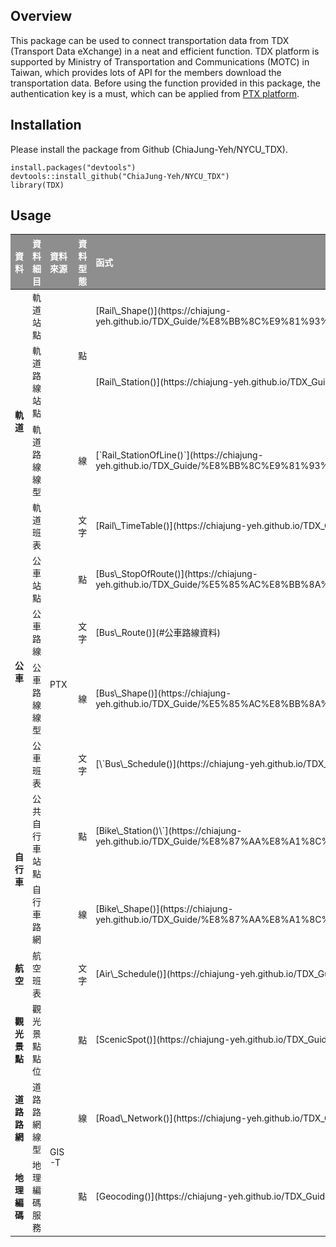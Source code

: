 ## Overview

This package can be used to connect transportation data from TDX
(Transport Data eXchange) in a neat and efficient function. TDX platform
is supported by Ministry of Transportation and Communications (MOTC) in
Taiwan, which provides lots of API for the members download the
transportation data. Before using the function provided in this package,
the authentication key is a must, which can be applied from [PTX
platform](https://ptx.transportdata.tw/PTX/Management/AccountApply).

## Installation

Please install the package from Github (ChiaJung-Yeh/NYCU\_TDX).

    install.packages("devtools")
    devtools::install_github("ChiaJung-Yeh/NYCU_TDX")
    library(TDX)

## Usage

<table class="table table-striped table-hover" style="font-size: 14px; margin-left: auto; margin-right: auto;">
<thead>
<tr>
<th style="text-align:left;font-weight: bold;color: white !important;background-color: #8E8E8E !important;">
資料
</th>
<th style="text-align:left;font-weight: bold;color: white !important;background-color: #8E8E8E !important;">
資料細目
</th>
<th style="text-align:left;font-weight: bold;color: white !important;background-color: #8E8E8E !important;">
資料來源
</th>
<th style="text-align:left;font-weight: bold;color: white !important;background-color: #8E8E8E !important;">
資料型態
</th>
<th style="text-align:left;font-weight: bold;color: white !important;background-color: #8E8E8E !important;">
函式
</th>
</tr>
</thead>
<tbody>
<tr>
<td style="text-align:left;font-weight: bold;vertical-align: middle !important;" rowspan="4">
軌道
</td>
<td style="text-align:left;">
軌道站點
</td>
<td style="text-align:left;vertical-align: middle !important;" rowspan="12">
PTX
</td>
<td style="text-align:left;vertical-align: middle !important;" rowspan="2">
點
</td>
<td style="text-align:left;">
[Rail\_Shape()](https://chiajung-yeh.github.io/TDX_Guide/%E8%BB%8C%E9%81%93%E9%81%8B%E8%BC%B8%E8%B3%87%E6%96%99.html#%E8%BB%8C%E9%81%93%E8%B7%AF%E7%B7%9A%E7%B7%9A%E5%9E%8B%E8%B3%87%E6%96%99)
</td>
</tr>
<tr>
<td style="text-align:left;">
軌道路線站點
</td>
<td style="text-align:left;">
[Rail\_Station()](https://chiajung-yeh.github.io/TDX_Guide/%E8%BB%8C%E9%81%93%E9%81%8B%E8%BC%B8%E8%B3%87%E6%96%99.html#%E8%BB%8C%E9%81%93%E7%AB%99%E9%BB%9E%E8%B3%87%E6%96%99)
</td>
</tr>
<tr>
<td style="text-align:left;">
軌道路線線型
</td>
<td style="text-align:left;">
線
</td>
<td style="text-align:left;">
[`Rail_StationOfLine()`](https://chiajung-yeh.github.io/TDX_Guide/%E8%BB%8C%E9%81%93%E9%81%8B%E8%BC%B8%E8%B3%87%E6%96%99.html#%E8%BB%8C%E9%81%93%E8%B7%AF%E7%B7%9A%E7%AB%99%E9%BB%9E%E8%B3%87%E6%96%99)
</td>
</tr>
<tr>
<td style="text-align:left;">
軌道班表
</td>
<td style="text-align:left;">
文字
</td>
<td style="text-align:left;">
[Rail\_TimeTable()](https://chiajung-yeh.github.io/TDX_Guide/%E8%BB%8C%E9%81%93%E9%81%8B%E8%BC%B8%E8%B3%87%E6%96%99.html#%E8%BB%8C%E9%81%93%E7%8F%AD%E8%A1%A8%E8%B3%87%E6%96%99)
</td>
</tr>
<tr>
<td style="text-align:left;font-weight: bold;vertical-align: middle !important;" rowspan="4">
公車
</td>
<td style="text-align:left;">
公車站點
</td>
<td style="text-align:left;">
點
</td>
<td style="text-align:left;">
[Bus\_StopOfRoute()](https://chiajung-yeh.github.io/TDX_Guide/%E5%85%AC%E8%BB%8A%E9%81%8B%E8%BC%B8%E8%B3%87%E6%96%99.html#%E5%85%AC%E8%BB%8A%E8%B7%AF%E7%B7%9A%E7%AB%99%E9%BB%9E%E8%B3%87%E6%96%99)
</td>
</tr>
<tr>
<td style="text-align:left;">
公車路線
</td>
<td style="text-align:left;">
文字
</td>
<td style="text-align:left;">
[Bus\_Route()](#公車路線資料)
</td>
</tr>
<tr>
<td style="text-align:left;">
公車路線線型
</td>
<td style="text-align:left;">
線
</td>
<td style="text-align:left;">
[Bus\_Shape()](https://chiajung-yeh.github.io/TDX_Guide/%E5%85%AC%E8%BB%8A%E9%81%8B%E8%BC%B8%E8%B3%87%E6%96%99.html#%E5%85%AC%E8%BB%8A%E8%B7%AF%E7%B7%9A%E7%B7%9A%E5%9E%8B%E8%B3%87%E6%96%99)
</td>
</tr>
<tr>
<td style="text-align:left;">
公車班表
</td>
<td style="text-align:left;">
文字
</td>
<td style="text-align:left;">
[\`Bus\_Schedule()](https://chiajung-yeh.github.io/TDX_Guide/%E5%85%AC%E8%BB%8A%E9%81%8B%E8%BC%B8%E8%B3%87%E6%96%99.html#%E5%85%AC%E8%BB%8A%E7%8F%AD%E8%A1%A8%E8%B3%87%E6%96%99)
</td>
</tr>
<tr>
<td style="text-align:left;font-weight: bold;vertical-align: middle !important;" rowspan="2">
自行車
</td>
<td style="text-align:left;">
公共自行車站點
</td>
<td style="text-align:left;">
點
</td>
<td style="text-align:left;">
[Bike\_Station()\`](https://chiajung-yeh.github.io/TDX_Guide/%E8%87%AA%E8%A1%8C%E8%BB%8A%E9%81%8B%E8%BC%B8%E8%B3%87%E6%96%99.html#%E5%85%AC%E5%85%B1%E8%87%AA%E8%A1%8C%E8%BB%8A%E7%AB%99%E9%BB%9E%E8%B3%87%E6%96%99)
</td>
</tr>
<tr>
<td style="text-align:left;">
自行車路網
</td>
<td style="text-align:left;">
線
</td>
<td style="text-align:left;">
[Bike\_Shape()](https://chiajung-yeh.github.io/TDX_Guide/%E8%87%AA%E8%A1%8C%E8%BB%8A%E9%81%8B%E8%BC%B8%E8%B3%87%E6%96%99.html#%E8%87%AA%E8%A1%8C%E8%BB%8A%E7%B7%9A%E5%9E%8B%E8%B3%87%E6%96%99)
</td>
</tr>
<tr>
<td style="text-align:left;font-weight: bold;">
航空
</td>
<td style="text-align:left;">
航空班表
</td>
<td style="text-align:left;">
文字
</td>
<td style="text-align:left;">
[Air\_Schedule()](https://chiajung-yeh.github.io/TDX_Guide/%E5%85%B6%E4%BB%96-tdx-%E8%B3%87%E6%96%99.html#%E8%88%AA%E7%A9%BA%E7%8F%AD%E8%A1%A8%E8%B3%87%E6%96%99)
</td>
</tr>
<tr>
<td style="text-align:left;font-weight: bold;">
觀光景點
</td>
<td style="text-align:left;">
觀光景點點位
</td>
<td style="text-align:left;">
點
</td>
<td style="text-align:left;">
[ScenicSpot()](https://chiajung-yeh.github.io/TDX_Guide/%E5%85%B6%E4%BB%96-tdx-%E8%B3%87%E6%96%99.html#%E8%A7%80%E5%85%89%E6%99%AF%E9%BB%9E%E9%BB%9E%E4%BD%8D)
</td>
</tr>
<tr>
<td style="text-align:left;font-weight: bold;">
道路路網
</td>
<td style="text-align:left;">
道路路網線型
</td>
<td style="text-align:left;vertical-align: middle !important;" rowspan="2">
GIS-T
</td>
<td style="text-align:left;">
線
</td>
<td style="text-align:left;">
[Road\_Network()](https://chiajung-yeh.github.io/TDX_Guide/%E5%85%B6%E4%BB%96-tdx-%E8%B3%87%E6%96%99.html#%E9%81%93%E8%B7%AF%E8%B7%AF%E7%B6%B2%E7%B7%9A%E5%9E%8B)
</td>
</tr>
<tr>
<td style="text-align:left;font-weight: bold;">
地理編碼
</td>
<td style="text-align:left;">
地理編碼服務
</td>
<td style="text-align:left;">
點
</td>
<td style="text-align:left;">
[Geocoding()](https://chiajung-yeh.github.io/TDX_Guide/%E5%85%B6%E4%BB%96-tdx-%E8%B3%87%E6%96%99.html#%E5%9C%B0%E7%90%86%E7%B7%A8%E7%A2%BC%E6%9C%8D%E5%8B%99)
</td>
</tr>
</tbody>
</table>
